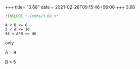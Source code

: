 +++
title= "3.68"
date = 2021-02-26T09:15:46+08:00
+++
3.68

```asm
!INCLUDE "./code/3.68.s"
```

    4 < B <= 8
    5 < A <= 10
    44 < A*B <= 46

only

A = 9

B = 5


